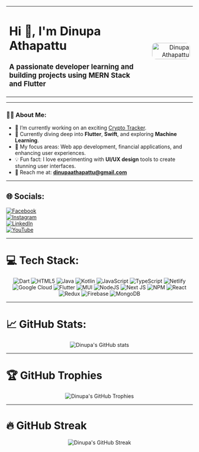 <!-- 🌟 Welcome Section -->
<div align="center">
  <table style="width:100%; max-width: 800px; margin: auto;">
    <tr>
      <td align="left" valign="middle" style="padding-right: 20px;">
        <h1>Hi 👋, I'm Dinupa Athapattu</h1>
        <h3>A passionate developer learning and building projects using MERN Stack and Flutter</h3>
      </td>
      <td align="right" valign="middle">
        <img src="https://repository-images.githubusercontent.com/588181932/e36ec678-7984-4cdd-8e4c-a3932772ff8e" 
             alt="Dinupa Athapattu" 
             style="width: 100%; max-width: 200px; border-radius: 10px;" />
      </td>
    </tr>
  </table>
</div>

---

<!-- 📋 About Me Section -->
### 🧑‍💻 About Me:
- 🔭 I’m currently working on an exciting [Crypto Tracker](https://github.com/DinupaAthapattu/Crypto-Tracker).  
- 🌱 Currently diving deep into **Flutter**, **Swift**, and exploring **Machine Learning**.  
- 🎯 My focus areas: Web app development, financial applications, and enhancing user experiences.  
- 💡 Fun fact: I love experimenting with **UI/UX design** tools to create stunning user interfaces.  
- 📧 Reach me at: **dinupaathapattu@gmail.com**  

---

## 🌐 Socials:
[![Facebook](https://img.shields.io/badge/Facebook-%231877F2.svg?logo=Facebook&logoColor=white)](https://facebook.com/DinupaAthapttu)  
[![Instagram](https://img.shields.io/badge/Instagram-%23E4405F.svg?logo=Instagram&logoColor=white)](https://instagram.com/dinuupa)  
[![LinkedIn](https://img.shields.io/badge/LinkedIn-%230077B5.svg?logo=linkedin&logoColor=white)](https://linkedin.com/in/dinupa-athapattu)  
[![YouTube](https://img.shields.io/badge/YouTube-%23FF0000.svg?logo=YouTube&logoColor=white)](https://youtube.com/@DinupaAthapattu)  

---

# 💻 Tech Stack:
<div align="center">
  <img src="https://img.shields.io/badge/dart-%230175C2.svg?style=for-the-badge&logo=dart&logoColor=white" alt="Dart" />
  <img src="https://img.shields.io/badge/html5-%23E34F26.svg?style=for-the-badge&logo=html5&logoColor=white" alt="HTML5" />
  <img src="https://img.shields.io/badge/java-%23ED8B00.svg?style=for-the-badge&logo=openjdk&logoColor=white" alt="Java" />
  <img src="https://img.shields.io/badge/kotlin-%237F52FF.svg?style=for-the-badge&logo=kotlin&logoColor=white" alt="Kotlin" />
  <img src="https://img.shields.io/badge/javascript-%23323330.svg?style=for-the-badge&logo=javascript&logoColor=%23F7DF1E" alt="JavaScript" />
  <img src="https://img.shields.io/badge/typescript-%23007ACC.svg?style=for-the-badge&logo=typescript&logoColor=white" alt="TypeScript" />
  <img src="https://img.shields.io/badge/netlify-%23000000.svg?style=for-the-badge&logo=netlify&logoColor=#00C7B7" alt="Netlify" />
  <img src="https://img.shields.io/badge/GoogleCloud-%234285F4.svg?style=for-the-badge&logo=google-cloud&logoColor=white" alt="Google Cloud" />
  <img src="https://img.shields.io/badge/flutter-%2302569B.svg?style=for-the-badge&logo=flutter&logoColor=white" alt="Flutter" />
  <img src="https://img.shields.io/badge/mui-%230081CB.svg?style=for-the-badge&logo=mui&logoColor=white" alt="MUI" />
  <img src="https://img.shields.io/badge/node.js-6DA55F?style=for-the-badge&logo=node.js&logoColor=white" alt="NodeJS" />
  <img src="https://img.shields.io/badge/next-black?style=for-the-badge&logo=next.js&logoColor=white" alt="Next JS" />
  <img src="https://img.shields.io/badge/npm-%23CB3837.svg?style=for-the-badge&logo=npm&logoColor=white" alt="NPM" />
  <img src="https://img.shields.io/badge/react-%2320232a.svg?style=for-the-badge&logo=react&logoColor=%2361DAFB" alt="React" />
  <img src="https://img.shields.io/badge/redux-%23593d88.svg?style=for-the-badge&logo=redux&logoColor=white" alt="Redux" />
  <img src="https://img.shields.io/badge/firebase-%23FFCA28.svg?style=for-the-badge&logo=firebase&logoColor=black" alt="Firebase" />
  <img src="https://img.shields.io/badge/mongodb-%234ea94b.svg?style=for-the-badge&logo=mongodb&logoColor=white" alt="MongoDB" />
</div>

---

# 📈 GitHub Stats:
<div align="center">
  <img src="https://github-readme-stats.vercel.app/api?username=DinupaAthapattu&show_icons=true&theme=radical" alt="Dinupa's GitHub stats" />
</div>

---

# 🏆 GitHub Trophies
<div align="center">
  <img src="https://github-profile-trophy.vercel.app/?username=DinupaAthapattu&theme=onedark" alt="Dinupa's GitHub Trophies" />
</div>

---

# 🔥 GitHub Streak
<div align="center">
  <img src="https://streak-stats.demolab.com?user=DinupaAthapattu&theme=highcontrast&border_radius=5" alt="Dinupa's GitHub Streak" />
</div>
